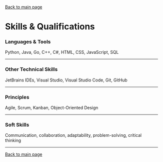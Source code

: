 [Back to main page](./../README.md)

# Skills & Qualifications

### Languages & Tools
Python, Java, Go, C++, C#, HTML, CSS, JavaScript, SQL

---

### Other Technical Skills
JetBrains IDEs, Visual Studio, Visual Studio Code, Git, GitHub

---

### Principles
Agile, Scrum, Kanban, Object-Oriented Design

---

### Soft Skills
Communication, collaboration, adaptability, problem-solving, critical thinking

---

[Back to main page](./../README.md)

